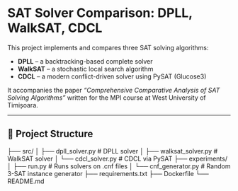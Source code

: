 # SAT Solver Comparison: DPLL, WalkSAT, CDCL

This project implements and compares three SAT solving algorithms:
- **DPLL** – a backtracking-based complete solver
- **WalkSAT** – a stochastic local search algorithm
- **CDCL** – a modern conflict-driven solver using PySAT (Glucose3)

It accompanies the paper _“Comprehensive Comparative Analysis of SAT Solving Algorithms”_ written for the MPI course at West University of Timișoara.

---

## 🔧 Project Structure

├── src/
│ ├── dpll_solver.py # DPLL solver
│ ├── walksat_solver.py # WalkSAT solver
│ └── cdcl_solver.py # CDCL via PySAT
├── experiments/
│ ├── run.py # Runs solvers on .cnf files
│ └── cnf_generator.py # Random 3-SAT instance generator
├── requirements.txt
├── Dockerfile
└── README.md
